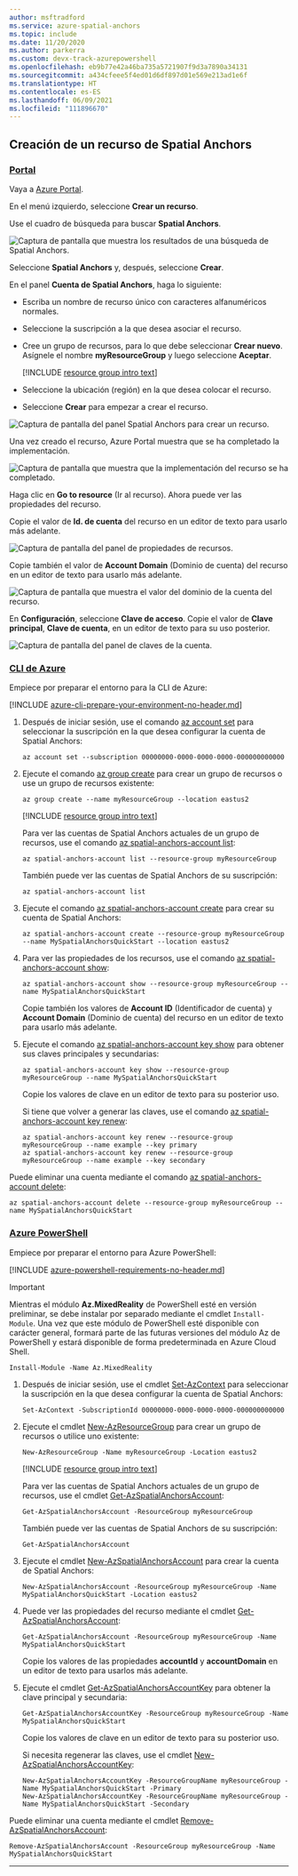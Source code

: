 ```yaml
---
author: msftradford
ms.service: azure-spatial-anchors
ms.topic: include
ms.date: 11/20/2020
ms.author: parkerra
ms.custom: devx-track-azurepowershell
ms.openlocfilehash: eb9b77e42a46ba735a5721907f9d3a7890a34131
ms.sourcegitcommit: a434cfeee5f4ed01d6df897d01e569e213ad1e6f
ms.translationtype: HT
ms.contentlocale: es-ES
ms.lasthandoff: 06/09/2021
ms.locfileid: "111896670"
---
```

## <a name="create-a-spatial-anchors-resource"></a>Creación de un recurso de Spatial Anchors

### <a name="portal"></a>[Portal](#tab/azure-portal)

Vaya a <a href="https://portal.azure.com" target="_blank">Azure Portal</a>.

En el menú izquierdo, seleccione **Crear un recurso**.

Use el cuadro de búsqueda para buscar **Spatial Anchors**.

![Captura de pantalla que muestra los resultados de una búsqueda de Spatial Anchors.](./media/spatial-anchors-get-started-create-resource/portal-search.png)

Seleccione **Spatial Anchors** y, después, seleccione **Crear**.

En el panel **Cuenta de Spatial Anchors**, haga lo siguiente:

* Escriba un nombre de recurso único con caracteres alfanuméricos normales.
* Seleccione la suscripción a la que desea asociar el recurso.
* Cree un grupo de recursos, para lo que debe seleccionar **Crear nuevo**. Asígnele el nombre **myResourceGroup** y luego seleccione **Aceptar**.

  [!INCLUDE [resource group intro text](resource-group.md)]

* Seleccione la ubicación (región) en la que desea colocar el recurso.
* Seleccione **Crear** para empezar a crear el recurso.

![Captura de pantalla del panel Spatial Anchors para crear un recurso.](./media/spatial-anchors-get-started-create-resource/create-resource-form.png)

Una vez creado el recurso, Azure Portal muestra que se ha completado la implementación.

![Captura de pantalla que muestra que la implementación del recurso se ha completado.](./media/spatial-anchors-get-started-create-resource/deployment-complete.png)

Haga clic en **Go to resource** (Ir al recurso). Ahora puede ver las propiedades del recurso.

Copie el valor de **Id. de cuenta** del recurso en un editor de texto para usarlo más adelante.

![Captura de pantalla del panel de propiedades de recursos.](./media/spatial-anchors-get-started-create-resource/view-resource-accountid.png)

Copie también el valor de **Account Domain** (Dominio de cuenta) del recurso en un editor de texto para usarlo más adelante.

![Captura de pantalla que muestra el valor del dominio de la cuenta del recurso.](./media/spatial-anchors-get-started-create-resource/view-resource-domain.png)

En **Configuración**, seleccione **Clave de acceso**. Copie el valor de **Clave principal**, **Clave de cuenta**, en un editor de texto para su uso posterior.

![Captura de pantalla del panel de claves de la cuenta.](./media/spatial-anchors-get-started-create-resource/view-account-key.png)

### <a name="azure-cli"></a>[CLI de Azure](#tab/azure-cli)

Empiece por preparar el entorno para la CLI de Azure:

[!INCLUDE [azure-cli-prepare-your-environment-no-header.md](azure-cli-prepare-your-environment-no-header.md)]

1. Después de iniciar sesión, use el comando [az account set](/cli/azure/account#az_account_set) para seleccionar la suscripción en la que desea configurar la cuenta de Spatial Anchors:

   ```azurecli
   az account set --subscription 00000000-0000-0000-0000-000000000000
   ```

1. Ejecute el comando [az group create](/cli/azure/group#az_group_create) para crear un grupo de recursos o use un grupo de recursos existente:

   ```azurecli
   az group create --name myResourceGroup --location eastus2
   ```

   [!INCLUDE [resource group intro text](resource-group.md)]

   Para ver las cuentas de Spatial Anchors actuales de un grupo de recursos, use el comando [az spatial-anchors-account list](/cli/azure/spatial-anchors-account#az_spatial_anchors_account_list):

   ```azurecli
   az spatial-anchors-account list --resource-group myResourceGroup
   ```

   También puede ver las cuentas de Spatial Anchors de su suscripción:

   ```azurecli
   az spatial-anchors-account list
   ```

1. Ejecute el comando [az spatial-anchors-account create](/cli/azure/spatial-anchors-account#az_spatial_anchors_account_create) para crear su cuenta de Spatial Anchors:

   ```azurecli
   az spatial-anchors-account create --resource-group myResourceGroup --name MySpatialAnchorsQuickStart --location eastus2
   ```

1. Para ver las propiedades de los recursos, use el comando [az spatial-anchors-account show](/cli/azure/spatial-anchors-account#az_spatial_anchors_account_show):

   ```azurecli
   az spatial-anchors-account show --resource-group myResourceGroup --name MySpatialAnchorsQuickStart
   ```

   Copie también los valores de **Account ID** (Identificador de cuenta) y **Account Domain** (Dominio de cuenta) del recurso en un editor de texto para usarlo más adelante.

1. Ejecute el comando [az spatial-anchors-account key show](/cli/azure/spatial-anchors-account/key#az_spatial_anchors_account_key_show) para obtener sus claves principales y secundarias:

   ```azurecli
   az spatial-anchors-account key show --resource-group myResourceGroup --name MySpatialAnchorsQuickStart
   ```

   Copie los valores de clave en un editor de texto para su posterior uso.

   Si tiene que volver a generar las claves, use el comando [az spatial-anchors-account key renew](/cli/azure/spatial-anchors-account/key#az_spatial_anchors_account_key_renew):

   ```azurecli
   az spatial-anchors-account key renew --resource-group myResourceGroup --name example --key primary
   az spatial-anchors-account key renew --resource-group myResourceGroup --name example --key secondary
   ```

Puede eliminar una cuenta mediante el comando [az spatial-anchors-account delete](/cli/azure/spatial-anchors-account#az_spatial_anchors_account_delete):

```azurecli
az spatial-anchors-account delete --resource-group myResourceGroup --name MySpatialAnchorsQuickStart
```

### <a name="azure-powershell"></a>[Azure PowerShell](#tab/azure-powershell)

Empiece por preparar el entorno para Azure PowerShell:

[!INCLUDE [azure-powershell-requirements-no-header.md](azure-powershell-requirements-no-header.md)]

> [!IMPORTANT]
> Mientras el módulo **Az.MixedReality** de PowerShell esté en versión preliminar, se debe instalar por separado mediante el cmdlet `Install-Module`. Una vez que este módulo de PowerShell esté disponible con carácter general, formará parte de las futuras versiones del módulo Az de PowerShell y estará disponible de forma predeterminada en Azure Cloud Shell.

```azurepowershell-interactive
Install-Module -Name Az.MixedReality
```

1. Después de iniciar sesión, use el cmdlet [Set-AzContext](/powershell/module/az.accounts/set-azcontext) para seleccionar la suscripción en la que desea configurar la cuenta de Spatial Anchors:

   ```azurepowershell-interactive
   Set-AzContext -SubscriptionId 00000000-0000-0000-0000-000000000000
   ```

1. Ejecute el cmdlet [New-AzResourceGroup](/powershell/module/az.resources/new-azresourcegroup) para crear un grupo de recursos o utilice uno existente:

   ```azurepowershell-interactive
   New-AzResourceGroup -Name myResourceGroup -Location eastus2
   ```

   [!INCLUDE [resource group intro text](resource-group.md)]

   Para ver las cuentas de Spatial Anchors actuales de un grupo de recursos, use el cmdlet [Get-AzSpatialAnchorsAccount](/powershell/module/az.mixedreality/get-azspatialanchorsaccount):

   ```azurepowershell-interactive
   Get-AzSpatialAnchorsAccount -ResourceGroup myResourceGroup
   ```

   También puede ver las cuentas de Spatial Anchors de su suscripción:

   ```azurepowershell-interactive
   Get-AzSpatialAnchorsAccount
   ```

1. Ejecute el cmdlet [New-AzSpatialAnchorsAccount](/powershell/module/az.mixedreality/new-azspatialanchorsaccount) para crear la cuenta de Spatial Anchors:

   ```azurepowershell-interactive
   New-AzSpatialAnchorsAccount -ResourceGroup myResourceGroup -Name MySpatialAnchorsQuickStart -Location eastus2
   ```

1. Puede ver las propiedades del recurso mediante el cmdlet [Get-AzSpatialAnchorsAccount](/powershell/module/az.mixedreality/get-azspatialanchorsaccount):

   ```azurepowershell-interactive
   Get-AzSpatialAnchorsAccount -ResourceGroup myResourceGroup -Name MySpatialAnchorsQuickStart
   ```

   Copie los valores de las propiedades **accountId** y **accountDomain** en un editor de texto para usarlos más adelante.

1. Ejecute el cmdlet [Get-AzSpatialAnchorsAccountKey](/powershell/module/az.mixedreality/get-azspatialanchorsaccountkey) para obtener la clave principal y secundaria:

   ```azurepowershell-interactive
   Get-AzSpatialAnchorsAccountKey -ResourceGroup myResourceGroup -Name MySpatialAnchorsQuickStart
   ```

   Copie los valores de clave en un editor de texto para su posterior uso.

   Si necesita regenerar las claves, use el cmdlet [New-AzSpatialAnchorsAccountKey](/powershell/module/az.mixedreality/new-azspatialanchorsaccountkey):

   ```azurepowershell-interactive
   New-AzSpatialAnchorsAccountKey -ResourceGroupName myResourceGroup -Name MySpatialAnchorsQuickStart -Primary
   New-AzSpatialAnchorsAccountKey -ResourceGroupName myResourceGroup -Name MySpatialAnchorsQuickStart -Secondary
   ```

Puede eliminar una cuenta mediante el cmdlet [Remove-AzSpatialAnchorsAccount](/powershell/module/az.mixedreality/remove-azspatialanchorsaccount):

```azurepowershell-interactive
Remove-AzSpatialAnchorsAccount -ResourceGroup myResourceGroup -Name MySpatialAnchorsQuickStart
```

---
